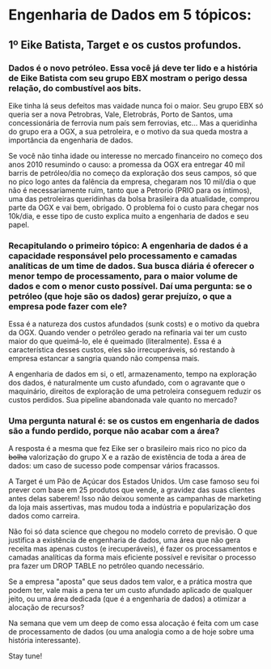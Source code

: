# **Engenharia de Dados em 5 tópicos:** 

## **1º Eike Batista, Target e os custos profundos.**

### Dados é o novo petróleo. Essa você já deve ter lido e a história de Eike Batista com seu grupo EBX mostram o perigo dessa relação, do combustível aos bits.

Eike tinha lá seus defeitos mas vaidade nunca foi o maior. Seu grupo EBX só queria ser a nova Petrobras, Vale, Eletrobrás, Porto de Santos, uma concessionária de ferrovia num país sem ferrovias, etc... Mas a queridinha do grupo era a OGX, a sua petroleira, e o motivo da sua queda mostra a importância da engenharia de dados.

Se você não tinha idade ou interesse no mercado financeiro no começo dos anos 2010 resumindo o causo: a promessa da OGX era entregar 40 mil barris de petróleo/dia no começo da exploração dos seus campos, só que no pico logo antes da falência da empresa, chegaram nos 10 mil/dia o que não é necessariamente ruim, tanto que a Petrorio (PRIO para os íntimos), uma das petroleiras queridinhas da bolsa brasileira da atualidade, comprou parte da OGX e vai bem, obrigado. O problema foi o custo para chegar nos 10k/dia, e esse tipo de custo explica muito a engenharia de dados e seu papel.

### Recapitulando o primeiro tópico: A engenharia de dados é a capacidade responsável pelo processamento e camadas analíticas de um time de dados. Sua busca diária é oferecer o menor tempo de processamento, para o maior volume de dados e com o menor custo possível. Daí uma pergunta: se o petróleo (que hoje são os dados) gerar prejuízo, o que a empresa pode fazer com ele?

Essa é a natureza dos custos afundados (sunk costs) e o motivo da quebra da OGX. Quando vender o petróleo gerado na refinaria vai ter um custo maior do que queimá-lo, ele é queimado (literalmente). Essa é a característica desses custos, eles são irrecuperáveis, só restando à empresa estancar a sangria quando não compensa mais. 

A engenharia de dados em si, o etl, armazenamento, tempo na exploração dos dados, é naturalmente um custo afundado, com o agravante que o maquinário, direitos de exploração de uma petroleira conseguem reduzir os custos perdidos. Sua pipeline abandonada vale quanto no mercado?

### Uma pergunta natural é: se os custos em engenharia de dados são a fundo perdido, porque não acabar com a área? 

A resposta é a mesma que fez Eike ser o brasileiro mais rico no pico da ~~bolha~~ valorização do grupo X e a razão de existência de toda a área de dados: um caso de sucesso pode compensar vários fracassos.

A Target é um Pão de Açúcar dos Estados Unidos. Um case famoso seu foi prever com base em 25 produtos que vende, a gravidez das suas clientes antes delas saberem! Isso não deixou somente as campanhas de marketing da loja mais assertivas, mas mudou toda a indústria e popularização dos dados como carreira.

Não foi só data science que chegou no modelo correto de previsão. O que justifica a existência de engenharia de dados, uma área que não gera receita mas apenas custos (e irecuperáveis), é fazer os processamentos e camadas analíticas da forma mais eficiente possível e revisitar o processo pra fazer um DROP TABLE no petróleo quando necessário.

Se a empresa "aposta" que seus dados tem valor, e a prática mostra que podem ter, vale mais a pena ter um custo afundado aplicado de qualquer jeito, ou uma área dedicada (que é a engenharia de dados) a otimizar a alocação de recursos?

Na semana que vem um deep de como essa alocação é feita com um case de processamento de dados (ou uma analogia como a de hoje sobre uma história interessante).

Stay tune!
